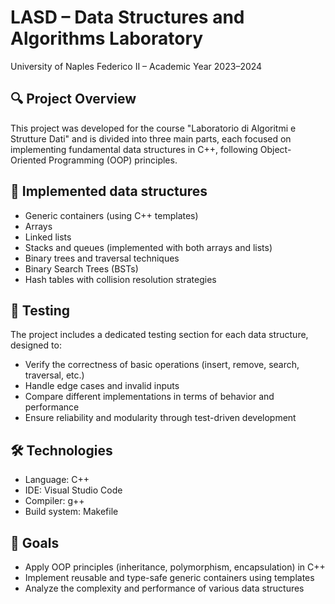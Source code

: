 # LASD – Data Structures and Algorithms Laboratory
University of Naples Federico II – Academic Year 2023–2024

## 🔍 Project Overview

This project was developed for the course "Laboratorio di Algoritmi e Strutture Dati" and is divided into three main parts, each focused on implementing fundamental data structures in C++, following Object-Oriented Programming (OOP) principles.

## 🧩 Implemented data structures
- Generic containers (using C++ templates)
- Arrays
- Linked lists
- Stacks and queues (implemented with both arrays and lists)
- Binary trees and traversal techniques
- Binary Search Trees (BSTs)
- Hash tables with collision resolution strategies

## 🧪 Testing

The project includes a dedicated testing section for each data structure, designed to:

- Verify the correctness of basic operations (insert, remove, search, traversal, etc.)
- Handle edge cases and invalid inputs
- Compare different implementations in terms of behavior and performance
- Ensure reliability and modularity through test-driven development

## 🛠️ Technologies

- Language: C++
- IDE: Visual Studio Code
- Compiler: g++ 
- Build system: Makefile

## 🎯 Goals
- Apply OOP principles (inheritance, polymorphism, encapsulation) in C++
- Implement reusable and type-safe generic containers using templates
- Analyze the complexity and performance of various data structures
